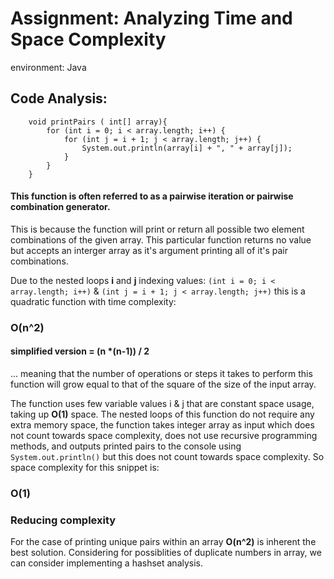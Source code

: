 # Assignment: Analyzing Time and Space Complexity
environment: Java
## Code Analysis: 
```
    void printPairs ( int[] array){
        for (int i = 0; i < array.length; i++) {
            for (int j = i + 1; j < array.length; j++) {
                System.out.println(array[i] + ", " + array[j]);
            }
        }
    }
```
#### This function is often referred to as a **pairwise iteration** or **pairwise combination** generator. 

This is because the function will print or return all possible two element combinations of the given array. This particular function returns no value but accepts an interger array as it's argument printing all of it's pair combinations. 

Due to the nested loops **i** and **j** indexing values: 
```(int i = 0; i < array.length; i++)```
& 
```(int j = i + 1; j < array.length; j++)```
this is a quadratic function with time complexity: 
### O(n^2)
#### simplified version = (n *(n-1)) / 2
... meaning that the number of operations or steps it takes to perform this function will grow equal to that of the square of the size of the input array. 

The function uses few variable values i & j that are constant space usage, taking up **O(1)** space. The nested loops of this function do not require any extra memory space, the function takes integer array as input which does not count towards space complexity, does not use recursive programming methods, and outputs printed pairs to the console using ``System.out.println()`` but this does not count towards space complexity. So space complexity for this snippet is:
### O(1)

### Reducing complexity
For the case of printing unique pairs within an array **O(n^2)** is inherent the best solution. Considering for possiblities of duplicate numbers in array, we can consider implementing a hashset analysis.

